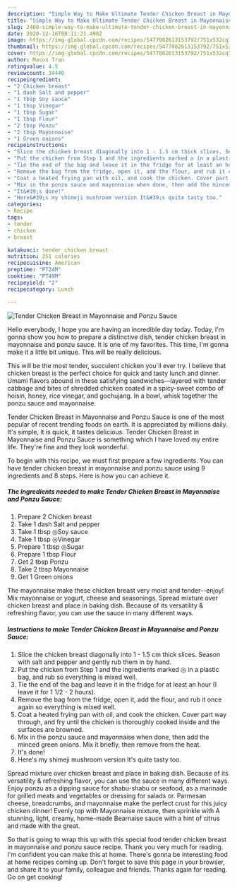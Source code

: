 ```yaml
---
description: "Simple Way to Make Ultimate Tender Chicken Breast in Mayonnaise and Ponzu Sauce"
title: "Simple Way to Make Ultimate Tender Chicken Breast in Mayonnaise and Ponzu Sauce"
slug: 2400-simple-way-to-make-ultimate-tender-chicken-breast-in-mayonnaise-and-ponzu-sauce
date: 2020-12-16T08:11:21.498Z
image: https://img-global.cpcdn.com/recipes/5477082613153792/751x532cq70/tender-chicken-breast-in-mayonnaise-and-ponzu-sauce-recipe-main-photo.jpg
thumbnail: https://img-global.cpcdn.com/recipes/5477082613153792/751x532cq70/tender-chicken-breast-in-mayonnaise-and-ponzu-sauce-recipe-main-photo.jpg
cover: https://img-global.cpcdn.com/recipes/5477082613153792/751x532cq70/tender-chicken-breast-in-mayonnaise-and-ponzu-sauce-recipe-main-photo.jpg
author: Mason Tran
ratingvalue: 4.5
reviewcount: 34440
recipeingredient:
- "2 Chicken breast"
- "1 dash Salt and pepper"
- "1 tbsp Soy sauce"
- "1 tbsp Vinegar"
- "1 tbsp Sugar"
- "1 tbsp Flour"
- "2 tbsp Ponzu"
- "2 tbsp Mayonnaise"
- "1 Green onions"
recipeinstructions:
- "Slice the chicken breast diagonally into 1 - 1.5 cm thick slices. Season with salt and pepper and gently rub them in by hand."
- "Put the chicken from Step 1 and the ingredients marked ◎ in a plastic bag, and rub so everything is mixed well."
- "Tie the end of the bag and leave it in the fridge for at least an hour (I leave it for 1 1/2 -  2 hours)."
- "Remove the bag from the fridge, open it, add the flour, and rub it once again so everything is mixed well."
- "Coat a heated frying pan with oil, and cook the chicken. Cover part way through, and fry until the chicken is thoroughly cooked inside and the surfaces are browned."
- "Mix in the ponzu sauce and mayonnaise when done, then add the minced green onions. Mix it briefly, then remove from the heat."
- "It&#39;s done!"
- "Here&#39;s my shimeji mushroom version It&#39;s quite tasty too."
categories:
- Recipe
tags:
- tender
- chicken
- breast

katakunci: tender chicken breast 
nutrition: 251 calories
recipecuisine: American
preptime: "PT24M"
cooktime: "PT49M"
recipeyield: "2"
recipecategory: Lunch

---
```



![Tender Chicken Breast in Mayonnaise and Ponzu Sauce](https://img-global.cpcdn.com/recipes/5477082613153792/751x532cq70/tender-chicken-breast-in-mayonnaise-and-ponzu-sauce-recipe-main-photo.jpg)

Hello everybody, I hope you are having an incredible day today. Today, I'm gonna show you how to prepare a distinctive dish, tender chicken breast in mayonnaise and ponzu sauce. It is one of my favorites. This time, I'm gonna make it a little bit unique. This will be really delicious.

This will be the most tender, succulent chicken you`ll ever try. I believe that chicken breast is the perfect choice for quick and tasty lunch and dinner. Umami flavors abound in these satisfying sandwiches—layered with tender cabbage and bites of shredded chicken coated in a spicy-sweet combo of hoisin, honey, rice vinegar, and gochujang. In a bowl, whisk together the ponzu sauce and mayonnaise.

Tender Chicken Breast in Mayonnaise and Ponzu Sauce is one of the most popular of recent trending foods on earth. It is appreciated by millions daily. It's simple, it is quick, it tastes delicious. Tender Chicken Breast in Mayonnaise and Ponzu Sauce is something which I have loved my entire life. They're fine and they look wonderful.


To begin with this recipe, we must first prepare a few ingredients. You can have tender chicken breast in mayonnaise and ponzu sauce using 9 ingredients and 8 steps. Here is how you can achieve it.

<!--inarticleads1-->

##### The ingredients needed to make Tender Chicken Breast in Mayonnaise and Ponzu Sauce:

1. Prepare 2 Chicken breast
1. Take 1 dash Salt and pepper
1. Take 1 tbsp ◎Soy sauce
1. Take 1 tbsp ◎Vinegar
1. Prepare 1 tbsp ◎Sugar
1. Prepare 1 tbsp Flour
1. Get 2 tbsp Ponzu
1. Take 2 tbsp Mayonnaise
1. Get 1 Green onions


The mayonnaise make these chicken breast very moist and tender--enjoy! Mix mayonnaise or yogurt, cheese and seasonings. Spread mixture over chicken breast and place in baking dish. Because of its versatility &amp; refreshing flavor, you can use the sauce in many different ways. 

<!--inarticleads2-->

##### Instructions to make Tender Chicken Breast in Mayonnaise and Ponzu Sauce:

1. Slice the chicken breast diagonally into 1 - 1.5 cm thick slices. Season with salt and pepper and gently rub them in by hand.
1. Put the chicken from Step 1 and the ingredients marked ◎ in a plastic bag, and rub so everything is mixed well.
1. Tie the end of the bag and leave it in the fridge for at least an hour (I leave it for 1 1/2 -  2 hours).
1. Remove the bag from the fridge, open it, add the flour, and rub it once again so everything is mixed well.
1. Coat a heated frying pan with oil, and cook the chicken. Cover part way through, and fry until the chicken is thoroughly cooked inside and the surfaces are browned.
1. Mix in the ponzu sauce and mayonnaise when done, then add the minced green onions. Mix it briefly, then remove from the heat.
1. It&#39;s done!
1. Here&#39;s my shimeji mushroom version It&#39;s quite tasty too.


Spread mixture over chicken breast and place in baking dish. Because of its versatility &amp; refreshing flavor, you can use the sauce in many different ways. Enjoy ponzu as a dipping sauce for shabu-shabu or seafood, as a marinade for grilled meats and vegetables or dressing for salads or. Parmesan cheese, breadcrumbs, and mayonnaise make the perfect crust for this juicy chicken dinner! Evenly top with Mayonnaise mixture, then sprinkle with A stunning, light, creamy, home-made Bearnaise sauce with a hint of citrus and made with the great. 

So that is going to wrap this up with this special food tender chicken breast in mayonnaise and ponzu sauce recipe. Thank you very much for reading. I'm confident you can make this at home. There's gonna be interesting food at home recipes coming up. Don't forget to save this page in your browser, and share it to your family, colleague and friends. Thanks again for reading. Go on get cooking!
